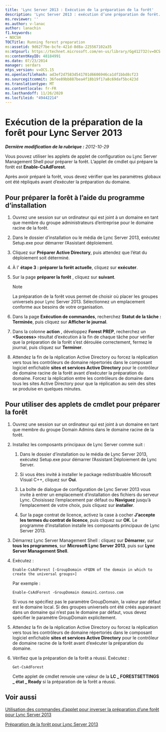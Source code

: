 ```yaml
---
title: 'Lync Server 2013 : Exécution de la préparation de la forêt'
description: 'Lync Server 2013 : exécution d’une préparation de forêt.'
ms.reviewer: ''
ms.author: v-lanac
author: lanachin
f1.keywords:
- NOCSH
TOCTitle: Running forest preparation
ms:assetid: 9d62f7be-bcfe-421d-8d8a-225567102a35
ms:mtpsurl: https://technet.microsoft.com/en-us/library/Gg412732(v=OCS.15)
ms:contentKeyID: 48184991
ms.date: 07/23/2014
manager: serdars
mtps_version: v=OCS.15
ms.openlocfilehash: ad3ef2d7583d541701d6606946ca1df1bbd8cf23
ms.sourcegitcommit: 36fee89bb887bea4f18b19f17a8c69daf5bc423d
ms.translationtype: MT
ms.contentlocale: fr-FR
ms.lasthandoff: 11/26/2020
ms.locfileid: "49442214"
---
```

# <a name="running-forest-preparation-for-lync-server-2013"></a>Exécution de la préparation de la forêt pour Lync Server 2013

<div data-xmlns="http://www.w3.org/1999/xhtml">

<div class="topic" data-xmlns="http://www.w3.org/1999/xhtml" data-msxsl="urn:schemas-microsoft-com:xslt" data-cs="https://msdn.microsoft.com/">

<div data-asp="https://msdn2.microsoft.com/asp">



</div>

<div id="mainSection">

<div id="mainBody">

<span> </span>

_**Dernière modification de la rubrique :** 2012-10-29_

Vous pouvez utiliser les applets de applet de configuration ou Lync Server Management Shell pour préparer la forêt. L’applet de cmdlet qui prépare la forêt est **Enable-CsAdForest**.

Après avoir préparé la forêt, vous devez vérifier que les paramètres globaux ont été répliqués avant d’exécuter la préparation du domaine.

<div>

## <a name="to-use-setup-to-prepare-the-forest"></a>Pour préparer la forêt à l’aide du programme d’installation

1.  Ouvrez une session sur un ordinateur qui est joint à un domaine en tant que membre du groupe administrateurs d’entreprise pour le domaine racine de la forêt.

2.  Dans le dossier d’installation ou le média de Lync Server 2013, exécutez Setup.exe pour démarrer l’Assistant déploiement.

3.  Cliquez sur **Préparer Active Directory**, puis attendez que l’état du déploiement soit déterminé.

4.  À l' **étape 3 : préparer la forêt actuelle**, cliquez sur **exécuter**.

5.  Sur la page **préparer la forêt** , cliquez sur **suivant**.
    
    <div>
    

    > [!NOTE]  
    > La préparation de la forêt vous permet de choisir où placer les groupes universels pour Lync Server 2013. Sélectionnez un emplacement conforme aux besoins de votre organisation.

    
    </div>

6.  Dans la page **Exécution de commandes**, recherchez **Statut de la tâche : Terminée**, puis cliquez sur **Afficher le journal**.

7.  Dans la colonne **action** , développez **Forest PREP**, recherchez un **\<Success\>** résultat d’exécution à la fin de chaque tâche pour vérifier que la préparation de la forêt s’est déroulée correctement, fermez le journal, puis cliquez sur **Terminer**.

8.  Attendez la fin de la réplication Active Directory ou forcez la réplication vers tous les contrôleurs de domaine répertoriés dans le composant logiciel enfichable **sites et services Active Directory** pour le contrôleur de domaine racine de la forêt avant d’exécuter la préparation du domaine. Forcez la réplication entre les contrôleurs de domaine dans tous les sites Active Directory pour que la réplication au sein des sites se produise en quelques minutes.

</div>

<div>

## <a name="to-use-cmdlets-to-prepare-the-forest"></a>Pour utiliser des applets de cmdlet pour préparer la forêt

1.  Ouvrez une session sur un ordinateur qui est joint à un domaine en tant que membre du groupe Domain Admins dans le domaine racine de la forêt.

2.  Installez les composants principaux de Lync Server comme suit :
    
    1.  Dans le dossier d’installation ou le média de Lync Server 2013, exécutez Setup.exe pour démarrer l’Assistant Déploiement de Lync Server.
    
    2.  Si vous êtes invité à installer le package redistribuable Microsoft Visual C++, cliquez sur **Oui**.
    
    3.  La boîte de dialogue de configuration de Lync Server 2013 vous invite à entrer un emplacement d’installation des fichiers du serveur Lync. Choisissez l’emplacement par défaut ou **Naviguez** jusqu’à l’emplacement de votre choix, puis cliquez sur **installer**.
    
    4.  Sur la page contrat de licence, activez la case à cocher **J’accepte les termes du contrat de licence**, puis cliquez sur **OK**. Le programme d’installation installe les composants principaux de Lync Server 2013.

3.  Démarrez Lync Server Management Shell : cliquez sur **Démarrer**, sur **tous les programmes**, sur **Microsoft Lync Server 2013**, puis sur **Lync Server Management Shell**.

4.  Exécutez :
    
        Enable-CsAdForest [-GroupDomain <FQDN of the domain in which to create the universal groups>]
    
    Par exemple :
    
        Enable-CsAdForest -GroupDomain domain1.contoso.com 
    
    Si vous ne spécifiez pas le paramètre GroupDomain, la valeur par défaut est le domaine local. Si des groupes universels ont été créés auparavant dans un domaine qui n’est pas le domaine par défaut, vous devez spécifier le paramètre GroupDomain explicitement.

5.  Attendez la fin de la réplication Active Directory ou forcez la réplication vers tous les contrôleurs de domaine répertoriés dans le composant logiciel enfichable **sites et services Active Directory** pour le contrôleur de domaine racine de la forêt avant d’exécuter la préparation du domaine.

6.  Vérifiez que la préparation de la forêt a réussi. Exécutez :
    
        Get-CsAdForest 
    
    Cette applet de cmdlet renvoie une valeur de la **LC \_ FORESTSETTINGS \_ état \_ Ready** si la préparation de la forêt a réussi.

</div>

<div>

## <a name="see-also"></a>Voir aussi


[Utilisation des commandes d’applet pour inverser la préparation d’une forêt pour Lync Server 2013](lync-server-2013-using-cmdlets-to-reverse-forest-preparation.md)  


[Préparation de la forêt pour Lync Server 2013](lync-server-2013-preparing-the-forest.md)  
  

</div>

</div>

<span> </span>

</div>

</div>

</div>

